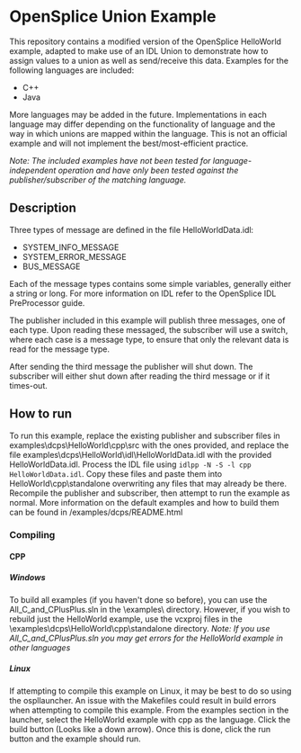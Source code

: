 # OpenSplice Union Example

This repository contains a modified version of the OpenSplice HelloWorld example, adapted to make use of an IDL Union to demonstrate how to assign values to a union as well as send/receive this data.
Examples for the following languages are included:

 - C++
 - Java

More languages may be added in the future. Implementations in each language may differ depending on the functionality of language and the way in which unions are mapped within the language. This is not an official example and will not implement the best/most-efficient practice.

*Note: The included examples have not been tested for language-independent operation and have only been tested against the publisher/subscriber of the matching language.*

## Description

Three types of message are defined in the file HelloWorldData.idl:

 - SYSTEM_INFO_MESSAGE
 - SYSTEM_ERROR_MESSAGE
 - BUS_MESSAGE

Each of the message types contains some simple variables, generally either a string or long.
For more information on IDL refer to the OpenSplice IDL PreProcessor guide.

The publisher included in this example will publish three messages, one of each type.
Upon reading these messaged, the subscriber will use a switch, where each case is a message type, to ensure that only the relevant data is read for the message type.

After sending the third message the publisher will shut down. The subscriber will either shut down after reading the third message or if it times-out.


## How to run

To run this example, replace the existing publisher and subscriber files in examples\dcps\HelloWorld\cpp\src with the ones provided, and replace the file examples\dcps\HelloWorld\idl\HelloWorldData.idl with the provided HelloWorldData.idl. 
Process the IDL file using ` idlpp -N -S -l cpp HelloWorldData.idl
`. Copy these files and paste them into HelloWorld\cpp\standalone overwriting any files that may already be there.
Recompile the publisher and subscriber, then attempt to run the example as normal. More information on the default examples and how to build them can be found in /examples/dcps/README.html

### Compiling

#### CPP

##### Windows

To build all examples (if you haven't done so before), you can use the All_C_and_CPlusPlus.sln in the \examples\ directory. However, if you wish to rebuild just the HelloWorld example, use the vcxproj files in the \examples\dcps\HelloWorld\cpp\standalone directory.
*Note: If you use All_C_and_CPlusPlus.sln you may get errors for the HelloWorld example in other languages* 

##### Linux

If attempting to compile this example on Linux, it may be best to do so using the ospllauncher. An issue with the Makefiles could result in build errors when attempting to compile this example. From the examples section in the launcher, select the HelloWorld example with cpp as the language. Click the build button (Looks like a down arrow). Once this is done, click the run button and the example should run.